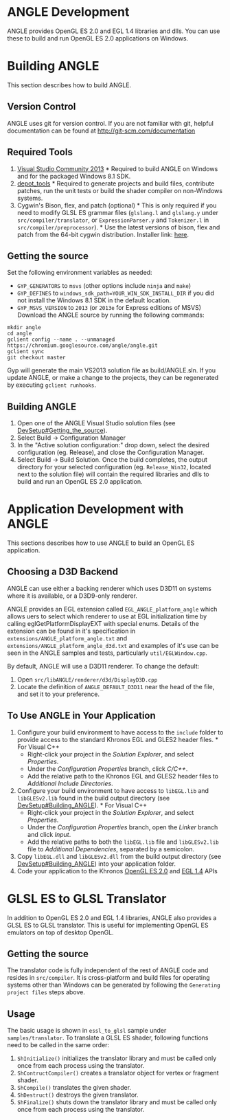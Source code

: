 # ANGLE Development #

ANGLE provides OpenGL ES 2.0 and EGL 1.4 libraries and dlls.  You can use these to build and run OpenGL ES 2.0 applications on Windows.

# Building ANGLE #
This section describes how to build ANGLE.

## Version Control ##
ANGLE uses git for version control. If you are not familiar with git, helpful documentation can be found at http://git-scm.com/documentation

## Required Tools ##
  1. [Visual Studio Community 2013](http://www.visualstudio.com/downloads/download-visual-studio-vs)
    * Required to build ANGLE on Windows and for the packaged Windows 8.1 SDK.
  1. [depot\_tools](http://dev.chromium.org/developers/how-tos/install-depot-tools)
    * Required to generate projects and build files, contribute patches, run the unit tests or build the shader compiler on non-Windows systems.
  1. Cygwin's Bison, flex, and patch (optional)
    * This is only required if you need to modify GLSL ES grammar files (`glslang.l` and `glslang.y` under `src/compiler/translator`, or `ExpressionParser.y` and `Tokenizer.l` in `src/compiler/preprocessor`).
    * Use the latest versions of bison, flex and patch from the 64-bit cygwin distribution. Installer link: [here](https://cygwin.com/setup-x86_64.exe).

## Getting the source ##
Set the following environment variables as needed:
  * `GYP_GENERATORS` to `msvs` (other options include `ninja` and `make`)
  * `GYP_DEFINES` to `windows_sdk_path=YOUR_WIN_SDK_INSTALL_DIR` if you did not install the Windows 8.1 SDK in the default location.
  * `GYP_MSVS_VERSION` to `2013` (or `2013e` for Express editions of MSVS)
Download the ANGLE source by running the following commands:
```
mkdir angle
cd angle
gclient config --name . --unmanaged https://chromium.googlesource.com/angle/angle.git
gclient sync
git checkout master
```
Gyp will generate the main VS2013 solution file as build/ANGLE.sln. If you update ANGLE, or make a change to the projects, they can be regenerated by executing `gclient runhooks`.

## Building ANGLE ##
  1. Open one of the ANGLE Visual Studio solution files (see [DevSetup#Getting\_the\_source](DevSetup#Getting_the_source.md)).
  1. Select Build -> Configuration Manager
  1. In the "Active solution configuration:" drop down, select the desired configuration (eg. Release), and close the Configuration Manager.
  1. Select Build -> Build Solution.
Once the build completes, the output directory for your selected configuration (eg. `Release_Win32`, located next to the solution file) will contain the required libraries and dlls to build and run an OpenGL ES 2.0 application.

# Application Development with ANGLE #
This sections describes how to use ANGLE to build an OpenGL ES application.

## Choosing a D3D Backend ##
ANGLE can use either a backing renderer which uses D3D11 on systems where it is available, or a D3D9-only renderer.

ANGLE provides an EGL extension called `EGL_ANGLE_platform_angle` which allows uers to select which renderer to use at EGL initialization time by calling eglGetPlatformDisplayEXT with special enums. Details of the extension can be found in it's specification in `extensions/ANGLE_platform_angle.txt` and `extensions/ANGLE_platform_angle_d3d.txt` and examples of it's use can be seen in the ANGLE samples and tests, particularly `util/EGLWindow.cpp`.

By default, ANGLE will use a D3D11 renderer. To change the default:
  1. Open `src/libANGLE/renderer/d3d/DisplayD3D.cpp`
  1. Locate the definition of `ANGLE_DEFAULT_D3D11` near the head of the file, and set it to your preference.

## To Use ANGLE in Your Application ##
  1. Configure your build environment to have access to the `include` folder to provide access to the standard Khronos EGL and GLES2 header files.
    * For Visual C++
      * Right-click your project in the _Solution Explorer_, and select _Properties_.
      * Under the _Configuration Properties_ branch, click _C/C++_.
      * Add the relative path to the Khronos EGL and GLES2 header files to _Additional Include Directories_.
  1. Configure your build environment to have access to `libEGL.lib` and `libGLESv2.lib` found in the build output directory (see [DevSetup#Building\_ANGLE](DevSetup#Building_ANGLE.md)).
    * For Visual C++
      * Right-click your project in the _Solution Explorer_, and select _Properties_.
      * Under the _Configuration Properties_ branch, open the _Linker_ branch and click _Input_.
      * Add the relative paths to both the `libEGL.lib` file and `libGLESv2.lib` file to _Additional Dependencies_, separated by a semicolon.
  1. Copy `libEGL.dll` and `libGLESv2.dll` from the build output directory (see [DevSetup#Building\_ANGLE](DevSetup#Building_ANGLE.md)) into your application folder.
  1. Code your application to the Khronos [OpenGL ES 2.0](http://www.khronos.org/registry/gles/) and [EGL 1.4](http://www.khronos.org/registry/egl/) APIs

# GLSL ES to GLSL Translator #
In addition to OpenGL ES 2.0 and EGL 1.4 libraries, ANGLE also provides a GLSL ES to GLSL translator. This is useful for implementing OpenGL ES emulators on top of desktop OpenGL.

## Getting the source ##
The translator code is fully independent of the rest of ANGLE code and resides in `src/compiler`.  It is cross-platform and build files for operating systems other than Windows can be generated by following the `Generating project files` steps above.

## Usage ##
The basic usage is shown in `essl_to_glsl` sample under `samples/translator`. To translate a GLSL ES shader, following functions need to be called in the same order:
  1. `ShInitialize()` initializes the translator library and must be called only once from each process using the translator.
  1. `ShContructCompiler()` creates a translator object for vertex or fragment shader.
  1. `ShCompile()` translates the given shader.
  1. `ShDestruct()` destroys the given translator.
  1. `ShFinalize()` shuts down the translator library and must be called only once from each process using the translator.